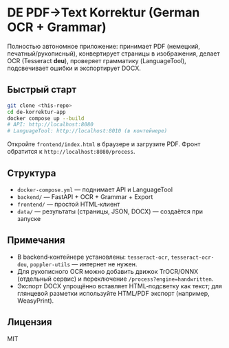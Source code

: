 # DE PDF→Text Korrektur (German OCR + Grammar)

Полностью автономное приложение: принимает PDF (немецкий, печатный/рукописный), конвертирует страницы в изображения, делает OCR (Tesseract **deu**), проверяет грамматику (LanguageTool), подсвечивает ошибки и экспортирует DOCX.

## Быстрый старт

```bash
git clone <this-repo>
cd de-korrektur-app
docker compose up --build
# API: http://localhost:8080
# LanguageTool: http://localhost:8010 (в контейнере)
```

Откройте `frontend/index.html` в браузере и загрузите PDF. Фронт обратится к `http://localhost:8080/process`.

## Структура

- `docker-compose.yml` — поднимает API и LanguageTool
- `backend/` — FastAPI + OCR + Grammar + Export
- `frontend/` — простой HTML‑клиент
- `data/` — результаты (страницы, JSON, DOCX) — создаётся при запуске

## Примечания
- В backend‑контейнере установлены: `tesseract-ocr`, `tesseract-ocr-deu`, `poppler-utils` — интернет не нужен.
- Для рукописного OCR можно добавить движок TrOCR/ONNX (отдельный сервис) и переключение `/process?engine=handwritten`.
- Экспорт DOCX упрощённо вставляет HTML‑подсветку как текст; для глянцевой разметки используйте HTML/PDF экспорт (например, WeasyPrint).

## Лицензия
MIT
